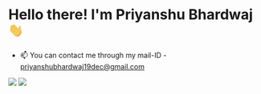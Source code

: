 # Hello there! I'm Priyanshu Bhardwaj <img src="https://github.com/ABSphreak/ABSphreak/blob/master/gifs/Hi.gif" width="30px">

- 📫 You can contact me through my mail-ID - priyanshubhardwaj19dec@gmail.com

<img src="https://github-readme-stats.vercel.app/api?username=priyanshu1912&&show_icons=true&title_color=ffffff&icon_color=bb2acf&text_color=daf7dc&bg_color=151515"/>
<img src="https://github-readme-stats.vercel.app/api/top-langs/?username=priyanshu1912&show_icons=true&layout=compact&title_color=ffffff&icon_color=bb2acf&text_color=daf7dc&bg_color=151515"/>
